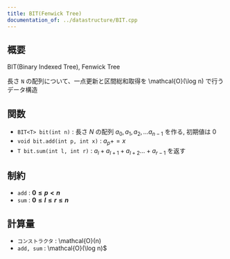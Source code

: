 ```yaml
---
title: BIT(Fenwick Tree)
documentation_of: ../datastructure/BIT.cpp
---
```


## 概要

BIT(Binary Indexed Tree), Fenwick Tree

長さ `N` の配列について、一点更新と区間総和取得を \mathcal{O}(\log n) で行うデータ構造

## 関数
* `BIT<T> bit(int n)` : 長さ $N$ の配列 $a_0, a_1, a_2, \ldots a_{n-1}$ を作る, 初期値は $0$
* `void bit.add(int p, int x)` : $a_p += x$
* `T bit.sum(int l, int r)` : $a_l + a_{l + 1} + a_{l + 2} \ldots + a_{r - 1}$ を返す

## 制約
* `add` : **$0 \leq p < n$**
* `sum` : **$0 \leq l \leq r \leq n$**

## 計算量
* `コンストラクタ` : \mathcal{O}(n)
* `add, sum` : \mathcal{O}(\log n)$